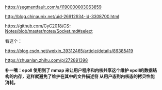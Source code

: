 https://segmentfault.com/a/1190000003063859

http://blog.chinaunix.net/uid-26912934-id-3308700.html

https://github.com/CyC2018/CS-Notes/blob/master/notes/Socket.md#select



看这个：

https://blog.csdn.net/weixin_39312465/article/details/86385419

https://zhuanlan.zhihu.com/p/272891398

**补一嘴：epoll 使用到了 mmap 来让用户程序和内核共享这个维护 epoll的数据结构的内存，这样就避免了维护在其中的文件描述符 从用户态到内核态的拷贝性能消耗。**